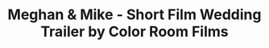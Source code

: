 ---
title: Meghan & Mike - Short Film Wedding Trailer by Color Room Films
link: https://player.vimeo.com/video/187259136?color=26a69a&title=0&byline=0&portrait=0
---